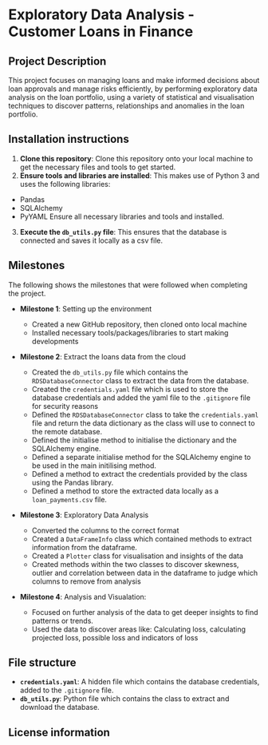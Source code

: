 # Exploratory Data Analysis - Customer Loans in Finance

## Project Description
This project focuses on managing loans and make informed decisions about loan approvals and manage risks efficiently, by performing exploratory data analysis on the loan portfolio, using a variety of statistical and visualisation techniques to discover patterns, relationships and anomalies in the loan portfolio.

## Installation instructions
1. **Clone this repository**: Clone this repository onto your local machine to get the necessary files and tools to get started.
2. **Ensure tools and libraries are installed**: This makes use of Python 3 and uses the following libraries:
- Pandas
- SQLAlchemy
- PyYAML
Ensure all necessary libraries and tools and installed.
3. **Execute the `db_utils.py` file**: This ensures that the database is connected and saves it locally as a csv file.

## Milestones
The following shows the milestones that were followed when completing the project.

- **Milestone 1**: Setting up the environment
    - Created a new GitHub repository, then cloned onto local machine
    - Installed necessary tools/packages/libraries to start making developments

- **Milestone 2**: Extract the loans data from the cloud
    - Created the `db_utils.py` file which contains the `RDSDatabaseConnector` class to extract the data from the database.
    - Created the `credentials.yaml` file which is used to store the database credentials and added the yaml file to the `.gitignore` file for security reasons
    - Defined the `RDSDatabaseConnector` class to take the `credentials.yaml` file and return the data dictionary as the class will use to connect to the remote database.
    - Defined the initialise method to initialise the dictionary and the SQLAlchemy engine.
    - Defined a separate initialise method for the SQLAlchemy engine to be used in the main initilising method.
    - Defined a method to extract the credentials provided by the class using the Pandas library.
    - Defined a method to store the extracted data locally as a `loan_payments.csv` file. 
- **Milestone 3**: Exploratory Data Analysis
    - Converted the columns to the correct format
    - Created a `DataFrameInfo` class which contained methods to extract information from the dataframe.
    - Created a `Plotter` class for visualisation and insights of the data
    - Created methods within the two classes to discover skewness, outlier and correlation between data in the dataframe to judge which columns to remove from analysis
- **Milestone 4**: Analysis and Visualation:
    - Focused on further analysis of the data to get deeper insights to find patterns or trends.
    - Used the data to discover areas like: Calculating loss, calculating projected loss, possible loss and indicators of loss

## File structure
- **`credentials.yaml`**: A hidden file which contains the database credentials, added to the `.gitignore` file.
- **`db_utils.py`**: Python file which contains the class to extract and download the database.

## License information

